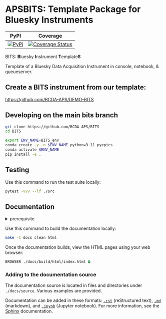 # APSBITS: Template Package for Bluesky Instruments

| PyPI | Coverage |
| --- | --- |
[![PyPi](https://img.shields.io/pypi/v/apsbits.svg)](https://pypi.python.org/pypi/apsbits) | [![Coverage Status](https://coveralls.io/repos/github/BCDA-APS/BITS/badge.svg?branch=main)](https://coveralls.io/github/BCDA-APS/BITS?branch=main) |

BITS: **B**luesky **I**nstrument **T**emplate**S**

Template of a Bluesky Data Acquisition Instrument in console, notebook, &
queueserver.

## Create a BITS instrument from our template:
https://github.com/BCDA-APS/DEMO-BITS


## Developing on the main bits branch

```bash
git clone https://github.com/BCDA-APS/BITS
cd BITS

export ENV_NAME=BITS_env
conda create -y -n $ENV_NAME python=3.11 pyepics
conda activate $ENV_NAME
pip install -e .
```


## Testing

Use this command to run the test suite locally:

```bash
pytest -vvv --lf ./src
```

## Documentation

<details>
<summary>prerequisite</summary>

To build the documentation locally, install [`pandoc`](https://pandoc.org/) in
your conda environment:

```bash
conda install conda-forge::pandoc
```

</details>

Use this command to build the documentation locally:

```bash
make -C docs clean html
```

Once the documentation builds, view the HTML pages using your web browser:

```bash
BROWSER ./docs/build/html/index.html &
```

### Adding to the documentation source

The documentation source is located in files and directories under
`./docs/source`.  Various examples are provided.

Documentation can be added in these formats:
[`.rst`](https://www.sphinx-doc.org/en/master/usage/restructuredtext/basics.html)
(reStructured text), [`.md`](https://en.wikipedia.org/wiki/Markdown) (markdown),
and [`.ipynb`](https://jupyter.org/) (Jupyter notebook). For more information,
see the [Sphinx](https://www.sphinx-doc.org/) documentation.

